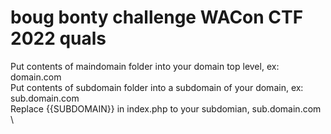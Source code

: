 # boug bonty challenge WACon CTF 2022 quals

Put contents of maindomain folder into your domain top level, ex: domain.com \
Put contents of subdomain folder into a subdomain of your domain, ex: sub.domain.com \
Replace {{SUBDOMAIN}} in index.php to your subdomian, sub.domain.com \
